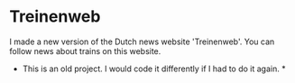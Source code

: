# Treinenweb
I made a new version of the Dutch news website 'Treinenweb'.
You can follow news about trains on this website. 
* This is an old project. I would code it differently if I had to do it again. *
